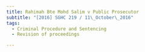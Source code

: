 ```yaml
---
title: Rahimah Bte Mohd Salim v Public Prosecutor 
subtitle: "[2016] SGHC 219 / 11\_October\_2016"
tags:
  - Criminal Procedure and Sentencing
  - Revision of proceedings

---
```


